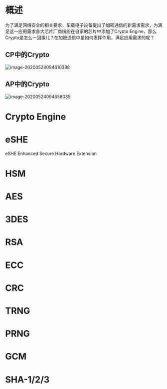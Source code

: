 

# 概述

为了满足网络安全的相关要求，车载电子设备提出了加密通信的新需求需求，为满足这一应用需求各大芯片厂商纷纷在自家的芯片中添加了Crypto Engine，那么Crypto是怎么一回事儿？在加密通信中是如何发挥作用，满足应用需求的呢？

## CP中的Crypto

![image-20200524094610388](C:\Users\zheng\AppData\Roaming\Typora\typora-user-images\image-20200524094610388.png)

## AP中的Crypto

![image-20200524094658035](C:\Users\zheng\AppData\Roaming\Typora\typora-user-images\image-20200524094658035.png)

# Crypto Engine





# eSHE

eSHE:Enhanced Secure Hardware Extension 

# HSM



# AES



# 3DES



# RSA



# ECC



# CRC 



# TRNG



# PRNG



# GCM



# SHA-1/2/3